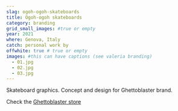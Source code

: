 ```yaml
---
slag: ogoh-ogoh-skateboards
title: Ogoh-ogoh skateboards
category: branding
grid_small_images: #true or empty
year: 2021
where: Genova, Italy
catch: personal work by
offwhite: true # true or empty
images: #this can have captions (see valeria branding)
  - 01.jpg
  - 02.jpg
  - 03.jpg
---
```


Skateboard graphics. Concept and design for Ghettoblaster brand.

Check the [Ghettoblaster store](https://ghettoblasterwear/?source=rokma.com)
